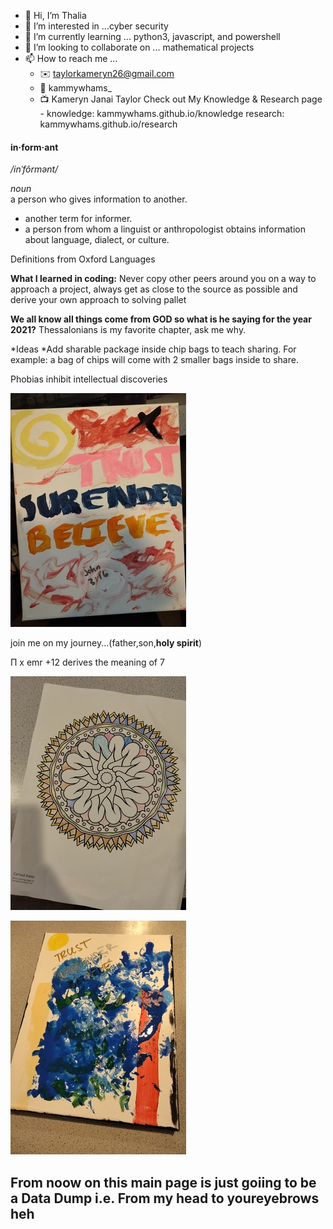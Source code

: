 
- 👋 Hi, I’m Thalia
- 👀 I’m interested in ...cyber security
- 🌱 I’m currently learning ... python3, javascript, and powershell
- 💞️ I’m looking to collaborate on ... mathematical projects
- 📫 How to reach me ... 
     - ✉️ taylorkameryn26@gmail.com
     - 👥 kammywhams_
     - 📺 Kameryn Janai Taylor
Check out My Knowledge & Research page - knowledge: kammywhams.github.io/knowledge research: kammywhams.github.io/research
<!---
kammywhams/kammywhams is a ✨ special ✨ repository because its `README.md` (this file) appears on your GitHub profile.
You can click the Preview link to take a look at your changes.
--->

#### in·form·ant  
*/inˈfôrmənt/*  
  
*noun*  
a person who gives information to another.  
- another term for informer.  
- a person from whom a linguist or anthropologist obtains information about language, dialect, or culture.  
  
Definitions from Oxford Languages  
  
  
**What I learned in coding:** Never copy other peers around you on a way to approach a project, always get as close to the source as possible and derive your own approach to solving pallet  

**We all know all things come from GOD so what is he saying for the year 2021?** Thessalonians is my favorite chapter, ask me why.

*Ideas
  *Add sharable package inside chip bags to teach sharing. For example: a bag of chips will come with 2 smaller bags inside to share.

Phobias inhibit intellectual discoveries

![Trust_Surrender_Believe](/tsb.jpg)

join me on my journey...(father,son,**holy spirit**)

Π x emr +12 derives the meaning of 7  

![Spiral](/artw.jpg)

![Trust_Surrender_Believe](/tsb2.jpg)

## From noow on this main page is just  goiing to be a Data Dump i.e. From my head to youreyebrows heh

